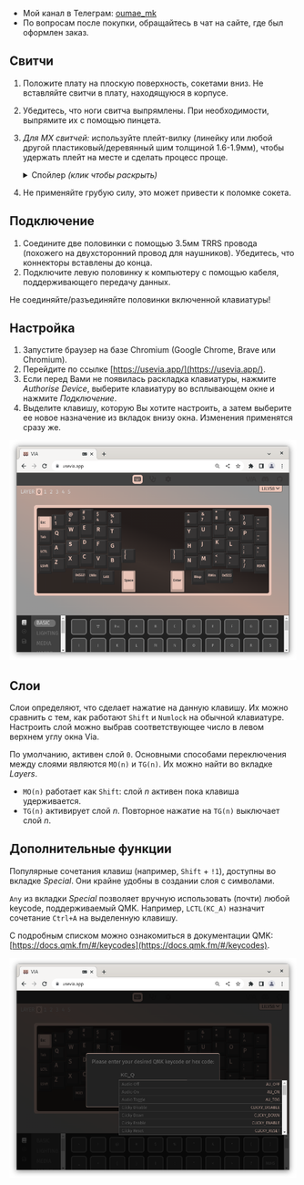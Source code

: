 - Мой канал в Телеграм: [oumae_mk](https://t.me/oumae_mk)
- По вопросам после покупки, обращайтесь в чат на сайте, где был оформлен заказ.

## Свитчи

1. Положите плату на плоскую поверхность, сокетами вниз. Не вставляйте свитчи в плату, находящуюся в корпусе.
2. Убедитесь, что ноги свитча выпрямлены. При необходимости, выпрямите их с помощью пинцета.
3. *Для МХ свитчей:* используйте плейт-вилку (линейку или любой другой пластиковый/деревянный шим толщиной 1.6-1.9мм), чтобы удержать плейт на месте и сделать процесс проще.
    <details>
    <summary>Спойлер <i>(клик чтобы раскрыть)</i></summary>
    <br>
    
    ![image](./plate_fork.jpg)
    
    </details>
  
4. Не применяйте грубую силу, это может привести к поломке сокета.

## Подключение

1. Соедините две половинки с помощью 3.5мм TRRS провода (похожего на двухсторонний провод для наушников). Убедитесь, что коннекторы вставлены до конца. 
2. Подключите левую половинку к компьютеру с помощью кабеля, поддерживающего передачу данных. 

Не соединяйте/разъединяйте половинки включенной клавиатуры!

## Настройка

1. Запустите браузер на базе Chromium (Google Chrome, Brave или Chromium).
2. Перейдите по ссылке [https://usevia.app/](https://usevia.app/).
3. Если перед Вами не появилась раскладка клавиатуры, нажмите *Authorise Device*, выберите клавиатуру во всплывающем окне и нажмите *Подключение*.
4. Выделите клавишу, которую Вы хотите настроить, а затем выберите ее новое назначение из вкладок внизу окна. Изменения применятся сразу же.

![image](./customise_via.png)

## Слои

Слои определяют, что сделает нажатие на данную клавишу. Их можно сравнить с тем, как работают `Shift` и `Numlock` на обычной клавиатуре. Настроить слой можно выбрав соответствующее число в левом верхнем углу окна Via.

По умолчанию, активен слой `0`. Основными способами переключения между слоями являются `MO(n)` и `TG(n)`. Их можно найти во вкладке *Layers*.

- `MO(n)` работает как `Shift`: слой *n* активен пока клавиша удерживается.
- `TG(n)` активирует слой *n*. Повторное нажатие на `TG(n)` выключает слой *n*. 

## Дополнительные функции

Популярные сочетания клавиш (например, `Shift` + `!1`), доступны во вкладке *Special*. Они крайне удобны в создании слоя с символами.

`Any` из вкладки *Special* позволяет вручную использовать (почти) любой keycode, поддерживаемый QMK. Например, `LCTL(KC_A)` назначит сочетание `Ctrl+A` на выделенную клавишу. 

С подробным списком можно ознакомиться в документации QMK: [https://docs.qmk.fm/#/keycodes](https://docs.qmk.fm/#/keycodes).

![image](./any_via.png)
